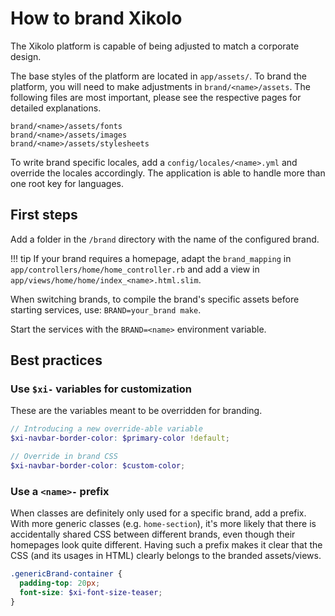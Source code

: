 # How to brand Xikolo

The Xikolo platform is capable of being adjusted to match a corporate design.

The base styles of the platform are located in `app/assets/`.
To brand the platform, you will need to make adjustments in `brand/<name>/assets`.
The following files are most important, please see the respective pages for detailed explanations.

```shell
brand/<name>/assets/fonts
brand/<name>/assets/images
brand/<name>/assets/stylesheets
```

To write brand specific locales, add a `config/locales/<name>.yml` and override the locales accordingly.
The application is able to handle more than one root key for languages.

## First steps

Add a folder in the `/brand` directory with the name of the configured brand.

!!! tip
    If your brand requires a homepage, adapt the `brand_mapping` in `app/controllers/home/home_controller.rb` and add a view in `app/views/home/home/index_<name>.html.slim`.

When switching brands, to compile the brand's specific assets before starting services, use: `BRAND=your_brand make`.

Start the services with the `BRAND=<name>` environment variable.

## Best practices

### Use `$xi-` variables for customization

These are the variables meant to be overridden for branding.

```scss
// Introducing a new override-able variable
$xi-navbar-border-color: $primary-color !default;

// Override in brand CSS
$xi-navbar-border-color: $custom-color;
```

### Use a `<name>-` prefix

When classes are definitely only used for a specific brand, add a prefix.
With more generic classes (e.g. `home-section`), it's more likely that there is accidentally shared CSS between different brands, even though their homepages look quite different.
Having such a prefix makes it clear that the CSS (and its usages in HTML) clearly belongs to the branded assets/views.

```scss
.genericBrand-container {
  padding-top: 20px;
  font-size: $xi-font-size-teaser;
}
```
